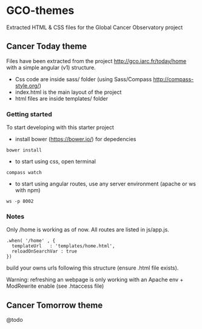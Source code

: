 # GCO-themes
Extracted HTML &amp; CSS files for the Global Cancer Observatory project

## Cancer Today theme
Files have been extracted from the project http://gco.iarc.fr/today/home with a simple angular (v1) structure. 
* Css code are inside sass/ folder (using Sass/Compass http://compass-style.org/) 
* index.html is the main layout of the project
* html files are inside templates/ folder

### Getting started
To start developing with this starter project
* install bower (https://bower.io/) for depedencies
```
bower install
```
* to start using css, open terminal
```
compass watch
```
* to start using angular routes, use any server environment (apache or ws with npm)
```
ws -p 8002
```
### Notes
Only /home is working as of now. All routes are listed in js/app.js. 
```
.when( '/home' , {
  templateUrl	: 'templates/home.html', 
  reloadOnSearchVar : true
})
```
build your owns urls following this structure (ensure .html file exists). 

Warning: refreshing an webpage is only working with an Apache env + ModRewrite enable (see .htaccess file)

## Cancer Tomorrow theme
@todo
